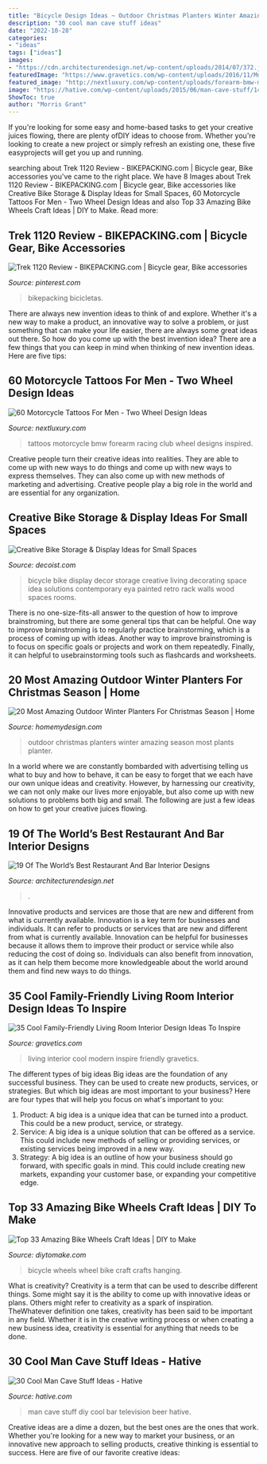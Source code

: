 ```yaml
---
title: "Bicycle Design Ideas ~ Outdoor Christmas Planters Winter Amazing Season Most Plants Planter"
description: "30 cool man cave stuff ideas"
date: "2022-10-28"
categories:
- "ideas"
tags: ["ideas"]
images:
- "https://cdn.architecturendesign.net/wp-content/uploads/2014/07/372.jpg"
featuredImage: "https://www.gravetics.com/wp-content/uploads/2016/11/Modern-living-room-ideas.jpg"
featured_image: "http://nextluxury.com/wp-content/uploads/forearm-bmw-motorcycle-club-tattoos-for-men.jpg"
image: "https://hative.com/wp-content/uploads/2015/06/man-cave-stuff/14-man-cave-stuff-ideas.jpg"
ShowToc: true
author: "Morris Grant"
---
```



If you're looking for some easy and home-based tasks to get your creative juices flowing, there are plenty ofDIY ideas to choose from. Whether you're looking to create a new project or simply refresh an existing one, these five easyprojects will get you up and running.

	

		
searching about Trek 1120 Review - BIKEPACKING.com | Bicycle gear, Bike accessories you've came to the right place. We have 8 Images about Trek 1120 Review - BIKEPACKING.com | Bicycle gear, Bike accessories like Creative Bike Storage &amp; Display Ideas for Small Spaces, 60 Motorcycle Tattoos For Men - Two Wheel Design Ideas and also Top 33 Amazing Bike Wheels Craft Ideas | DIY to Make. Read more:
		
    
## Trek 1120 Review - BIKEPACKING.com | Bicycle Gear, Bike Accessories

<img loading=lazy src="https://i.pinimg.com/736x/bb/28/26/bb282655b3fcaf18dadd6d3359ea83d7.jpg" onerror="this.onerror=null;this.src='https://tse2.mm.bing.net/th?id=OIP.PGDE-hcbpwPyNV6rsjTCawHaE8&amp;pid=15.1';" alt="Trek 1120 Review - BIKEPACKING.com | Bicycle gear, Bike accessories">

_Source: pinterest.com_

>bikepacking bicicletas. 

	

There are always new invention ideas to think of and explore. Whether it's a new way to make a product, an innovative way to solve a problem, or just something that can make your life easier, there are always some great ideas out there. So how do you come up with the best invention idea? There are a few things that you can keep in mind when thinking of new invention ideas. Here are five tips: 

    
## 60 Motorcycle Tattoos For Men - Two Wheel Design Ideas

<img loading=lazy src="http://nextluxury.com/wp-content/uploads/forearm-bmw-motorcycle-club-tattoos-for-men.jpg" onerror="this.onerror=null;this.src='https://tse1.mm.bing.net/th?id=OIP.nTl3aKbmsfr7xbRN3dhPEAAAAA&amp;pid=15.1';" alt="60 Motorcycle Tattoos For Men - Two Wheel Design Ideas">

_Source: nextluxury.com_

>tattoos motorcycle bmw forearm racing club wheel designs inspired. 

	

Creative people turn their creative ideas into realities. They are able to come up with new ways to do things and come up with new ways to express themselves. They can also come up with new methods of marketing and advertising. Creative people play a big role in the world and are essential for any organization.

    
## Creative Bike Storage &amp; Display Ideas For Small Spaces

<img loading=lazy src="http://cdn.decoist.com/wp-content/uploads/2014/05/Bike-Display-Idea-With-Vintage-Gold-Bicycle.jpg" onerror="this.onerror=null;this.src='https://tse4.mm.bing.net/th?id=OIP.UqJR8_zoXjjf6G8DuLTF9AHaE8&amp;pid=15.1';" alt="Creative Bike Storage &amp; Display Ideas for Small Spaces">

_Source: decoist.com_

>bicycle bike display decor storage creative living decorating space idea solutions contemporary eya painted retro rack walls wood spaces rooms. 

	

There is no one-size-fits-all answer to the question of how to improve brainstroming, but there are some general tips that can be helpful. One way to improve brainstroming is to regularly practice brainstorming, which is a process of coming up with ideas. Another way to improve brainstroming is to focus on specific goals or projects and work on them repeatedly. Finally, it can helpful to usebrainstorming tools such as flashcards and worksheets.

    
## 20 Most Amazing Outdoor Winter Planters For Christmas Season | Home

<img loading=lazy src="http://homemydesign.com/wp-content/uploads/2017/12/beautiful-outdoor-christmas-planter-design.jpg" onerror="this.onerror=null;this.src='https://tse1.mm.bing.net/th?id=OIP.HyBWKsCSFb2M2WL5bz7LtAHaLz&amp;pid=15.1';" alt="20 Most Amazing Outdoor Winter Planters For Christmas Season | Home">

_Source: homemydesign.com_

>outdoor christmas planters winter amazing season most plants planter. 

	

In a world where we are constantly bombarded with advertising telling us what to buy and how to behave, it can be easy to forget that we each have our own unique ideas and creativity. However, by harnessing our creativity, we can not only make our lives more enjoyable, but also come up with new solutions to problems both big and small. The following are just a few ideas on how to get your creative juices flowing.

    
## 19 Of The World’s Best Restaurant And Bar Interior Designs

<img loading=lazy src="https://cdn.architecturendesign.net/wp-content/uploads/2014/07/372.jpg" onerror="this.onerror=null;this.src='https://tse2.mm.bing.net/th?id=OIP.p7uiCfpZ4AlShPQUWlZBPAHaLG&amp;pid=15.1';" alt="19 Of The World’s Best Restaurant And Bar Interior Designs">

_Source: architecturendesign.net_

>. 

	

Innovative products and services are those that are new and different from what is currently available.
Innovation is a key term for businesses and individuals. It can refer to products or services that are new and different from what is currently available. Innovation can be helpful for businesses because it allows them to improve their product or service while also reducing the cost of doing so. Individuals can also benefit from innovation, as it can help them become more knowledgeable about the world around them and find new ways to do things.

    
## 35 Cool Family-Friendly Living Room Interior Design Ideas To Inspire

<img loading=lazy src="https://www.gravetics.com/wp-content/uploads/2016/11/Modern-living-room-ideas.jpg" onerror="this.onerror=null;this.src='https://tse1.mm.bing.net/th?id=OIP.1guBzI1aHKvMxA0QCH5GzQHaLE&amp;pid=15.1';" alt="35 Cool Family-Friendly Living Room Interior Design Ideas To Inspire">

_Source: gravetics.com_

>living interior cool modern inspire friendly gravetics. 

	

The different types of big ideas
Big ideas are the foundation of any successful business. They can be used to create new products, services, or strategies. But which big ideas are most important to your business? Here are four types that will help you focus on what's important to you: 
1. Product: A big idea is a unique idea that can be turned into a product. This could be a new product, service, or strategy. 
2. Service: A big idea is a unique solution that can be offered as a service. This could include new methods of selling or providing services, or existing services being improved in a new way. 
3. Strategy: A big idea is an outline of how your business should go forward, with specific goals in mind. This could include creating new markets, expanding your customer base, or expanding your competitive edge.

    
## Top 33 Amazing Bike Wheels Craft Ideas | DIY To Make

<img loading=lazy src="http://www.diytomake.com/wp-content/uploads/2016/11/Hanging-Bicycle-Wheels-Art-Design.jpg" onerror="this.onerror=null;this.src='https://tse2.mm.bing.net/th?id=OIP.6vHibFVp2Jt7S_R8iubrRQHaLG&amp;pid=15.1';" alt="Top 33 Amazing Bike Wheels Craft Ideas | DIY to Make">

_Source: diytomake.com_

>bicycle wheels wheel bike craft crafts hanging. 

	

What is creativity?
Creativity is a term that can be used to describe different things. Some might say it is the ability to come up with innovative ideas or plans. Others might refer to creativity as a spark of inspiration. TheWhatever definition one takes, creativity has been said to be important in any field. Whether it is in the creative writing process or when creating a new business idea, creativity is essential for anything that needs to be done.

    
## 30 Cool Man Cave Stuff Ideas - Hative

<img loading=lazy src="https://hative.com/wp-content/uploads/2015/06/man-cave-stuff/14-man-cave-stuff-ideas.jpg" onerror="this.onerror=null;this.src='https://tse4.mm.bing.net/th?id=OIP.tg0YW_GMFzJdF_kV6K1-hQHaLS&amp;pid=15.1';" alt="30 Cool Man Cave Stuff Ideas - Hative">

_Source: hative.com_

>man cave stuff diy cool bar television beer hative. 

	

Creative ideas are a dime a dozen, but the best ones are the ones that work. Whether you're looking for a new way to market your business, or an innovative new approach to selling products, creative thinking is essential to success. Here are five of our favorite creative ideas:

